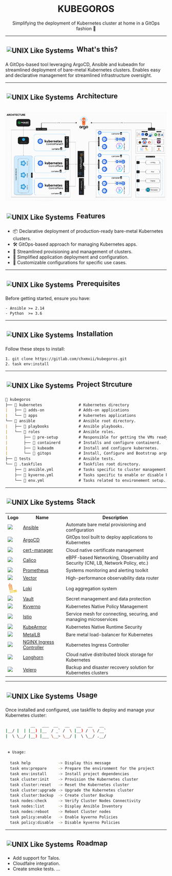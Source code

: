 <div align="center">
  
#  KUBEGOROS
Simplifying the deployment of Kubernetes cluster at home in a GitOps fashion 🚀
</div>

---
##  <img src="https://upload.wikimedia.org/wikipedia/commons/thumb/3/35/Tux.svg/640px-Tux.svg.png" alt="UNIX Like Systems" width="20" height="25"  style="vertical-align:top; margin:4px"> What's this?

A GitOps-based tool leveraging ArgoCD, Ansible and kubeadm for streamlined deployment of bare-metal Kubernetes clusters. Enables easy and declarative management for streamlined infrastructure oversight.

---
## <img src="https://upload.wikimedia.org/wikipedia/commons/thumb/3/35/Tux.svg/640px-Tux.svg.png" alt="UNIX Like Systems" width="20" height="25"  style="vertical-align:top; margin:4px"> Architecture
![arch](docs/arch.png)
---
## <img src="https://upload.wikimedia.org/wikipedia/commons/thumb/3/35/Tux.svg/640px-Tux.svg.png" alt="UNIX Like Systems" width="20" height="25"  style="vertical-align:top; margin:4px"> Features

- 📦 Declarative deployment of production-ready bare-metal Kubernetes clusters.
- 🛠️ GitOps-based approach for managing Kubernetes apps.
- 🔄 Streamlined provisioning and management of clusters.
- 🚀 Simplified application deployment and configuration.
- 🔧 Customizable configurations for specific use cases.

---

## <img src="https://upload.wikimedia.org/wikipedia/commons/thumb/3/35/Tux.svg/640px-Tux.svg.png" alt="UNIX Like Systems" width="20" height="25"  style="vertical-align:top; margin:4px"> Prerequisites

Before getting started, ensure you have:
```
- Ansible >= 2.14
- Python  >= 3.6

```
---

## <img src="https://upload.wikimedia.org/wikipedia/commons/thumb/3/35/Tux.svg/640px-Tux.svg.png" alt="UNIX Like Systems" width="20" height="25"  style="vertical-align:top; margin:4px"> Installation

Follow these steps to install:
```
1. git clone https://gitlab.com/chxmxii/kubegoros.git
2. task env:install 
```
---
## <img src="https://upload.wikimedia.org/wikipedia/commons/thumb/3/35/Tux.svg/640px-Tux.svg.png" alt="UNIX Like Systems" width="20" height="25"  style="vertical-align:top; margin:4px"> Project Strcuture

```md
📁 kubegoros
├── 📁 kubernetes                # Kubernetes directory
|   ├── 📁 adds-on               # Adds-on applications
|   └── 📁 apps                  # kubernetes applications
└── 📁 ansible                   # Ansible root directory.
|   ├── 📁 playbooks             # Ansible playbooks.
|   └── 📁 roles                 # Ansible roles.
|       ├── 📁 pre-setup         # Responsible for getting the VMs ready for the flight.
|       ├── 📁 containerd        # Installs and configure containerd.
|       ├── 📁 kubeadm           # Install and configure kubernetes.
|       └── 📁 gitops            # Install, Configure and Bootstrap argoCD.
├── 📁 tests                     # Ansible tests.
└── 📁 .taskfiles                # Taskfiles root directory.
    ├── 📄 ansible.yml           # Tasks specific to cluster management with ansible
    ├── 📄 kyverno.yml           # Tasks specific to enable or disable kyverno policies.
    └── 📄 env.yml               # Tasks related to environement setup.

```
---
## <img src="https://upload.wikimedia.org/wikipedia/commons/thumb/3/35/Tux.svg/640px-Tux.svg.png" alt="UNIX Like Systems" width="20" height="25"  style="vertical-align:top; margin:4px"> Stack
<table>
    <tr>
        <th>Logo</th>
        <th>Name</th>
        <th>Description</th>
    </tr>
    <tr>
        <td><img width="32" src="https://simpleicons.org/icons/ansible.svg"></td>
        <td><a href="https://www.ansible.com">Ansible</a></td>
        <td>Automate bare metal provisioning and configuration</td>
    </tr>
    <tr>
        <td><img width="32" src="https://avatars.githubusercontent.com/u/30269780"></td>
        <td><a href="https://argoproj.github.io/cd">ArgoCD</a></td>
        <td>GitOps tool built to deploy applications to Kubernetes</td>
    </tr>
    <tr>
        <td><img width="32" src="https://github.com/jetstack/cert-manager/raw/master/logo/logo.png"></td>
        <td><a href="https://cert-manager.io">cert-manager</a></td>
        <td>Cloud native certificate management</td>
    </tr>
    <tr>
        <td><img width="32" src="https://rancher.com/docs/img/rancher/calico-logo.png"></td>
        <td><a href="https://www.projectcalico.org">Calico</a></td>
        <td>eBPF-based Networking, Observability and Security (CNI, LB, Network Policy, etc.)</td>
    </tr>
    <tr>
        <td><img width="32" src="https://luktom.net/wordpress/wp-content/uploads/2019/05/prometheus.png"></td>
        <td><a href="https://prometheus.io">Prometheus</a></td>
        <td>Systems monitoring and alerting toolkit</td>
    </tr>
    <tr>
        <td><img width="32" src="https://vector.dev/favicon.ico"></td>
        <td><a href="https://vector.dev">Vector</a></td>
        <td>High-performance observability data router</td>
    </tr>
    <tr>
        <td><img width="32" src="https://github.com/grafana/loki/blob/main/docs/sources/logo.png?raw=true"></td>
        <td><a href="https://grafana.com/oss/loki">Loki</a></td>
        <td>Log aggregation system</td>
    </tr>
    <tr>
        <td><img width="32" src="https://devopsideas.com/wp-content/uploads/2018/03/vault-logo.png"></td>
        <td><a href="https://www.vaultproject.io">Vault</a></td>
        <td>Secret management and data protection</td>
    </tr>
    <tr>
        <td><img width="32" src="https://res.cloudinary.com/startup-grind/image/upload/c_fill,dpr_2.0,f_auto,g_center,h_1080,q_100,w_1080/v1/gcs/platform-data-cncf/events/35923880-823a-11e9-9089-0c9c102f9e6f.png"></td>
        <td><a href="https://kyverno.io">Kyverno</a></td>
        <td>Kubernetes Native Policy Management</td>
    </tr>
    <tr>
        <td><img width="32" src="https://creazilla-store.fra1.digitaloceanspaces.com/icons/3508845/istio-bluelogo-nobackground-unframed-icon-md.png"></td>
        <td><a href="https://istio.io">Istio</a></td>
        <td>Service mesh for connecting, securing, and managing microservices</td>
    </tr>
    <tr>
        <td><img width="32" src="https://pbs.twimg.com/profile_images/1452865156359196674/Z6IT7Fbr.png"></td>
        <td><a href="https://kubearmor.io">KubeArmor</a></td>
        <td>Kubernetes Native Runtime Security</td>
    </tr>
    <tr>
        <td><img width="32" src="https://v0-2-1--metallb.netlify.app/images/logo.png"></td>
        <td><a href="https://metallb.org">MetalLB</a></td>
        <td>Bare metal load-balancer for Kubernetes</td>
    </tr>
    <tr>
        <td><img width="32" src="https://nginx.org/nginx.png"></td>
        <td><a href="https://www.nginx.com">NGINX Ingress Controller</a></td>
        <td>Kubernetes Ingress Controller</td>
    </tr>
    <tr>
        <td><img width="32" src="https://vadosware.io/images/longhorn-logo.png"></td>
        <td><a href="https://longhorn.io">Longhorn</a></td>
        <td>Cloud native distributed block storage for Kubernetes</td>
    </tr>
    <tr>
        <td><img width="32" src="https://www.definit.co.uk/images/logos/velero.png"></td>
        <td><a href="https://velero.io">Velero</a></td>
        <td>Backup and disaster recovery solution for Kubernetes clusters</td>
    </tr>
</table>


---
## <img src="https://upload.wikimedia.org/wikipedia/commons/thumb/3/35/Tux.svg/640px-Tux.svg.png" alt="UNIX Like Systems" width="20" height="25"  style="vertical-align:top; margin:4px"> Usage

Once installed and configured, use taskfile to deploy and manage your Kubernetes cluster:

```bash
           __   ___  __   __   __   __   __  
|__/ |  | |__) |__  / _` /  \ |__) /  \ /__` 
|  \ \__/ |__) |___ \__> \__/ |  \ \__/ .__/ 
                                             

 ⎈ Usage:

  task help            -> Display this message
  task env:prepare     -> Prepare the environment for the project
  task env:install     -> Install project dependencies
  task cluster:init    -> Provision the Kubernetes cluster
  task cluster:reset   -> Reset the Kubernetes cluster
  task cluster:upgrade -> Upgrade the Kubernetes cluster
  task cluster:backup  -> Create cluster Backup
  task nodes:check     -> Verify Cluster Nodes Connectivity
  task nodes:list      -> Display Ansible Inventory
  task nodes:reboot    -> Reboot Cluster nodes
  task policy:enable   -> Enable kyverno Policies
  task policy:disable  -> Disable kyverno Policies
```
---

## <img src="https://upload.wikimedia.org/wikipedia/commons/thumb/3/35/Tux.svg/640px-Tux.svg.png" alt="UNIX Like Systems" width="20" height="25"  style="vertical-align:top; margin:4px"> Roadmap

+ Add support for Talos.
+ Cloudfalre integration.
+ Create smoke tests.
...
